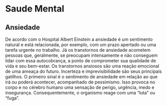 # Saude Mental
## Ansiedade

De acordo com o Hospital Albert Einstein a ansiedade é um sentimento natural e está relacionada, por exemplo, com um prazo apertado ou uma tarefa urgente no trabalho. Já os transtornos de ansiedade acometem pessoas que, geralmente, se preocupam intensamente e não conseguem lidar com essa autocobrança, a ponto de comprometer sua qualidade de vida e seu bem-estar.
Os transtornos ansiosos são uma reação emocional de uma ameaça do futuro. Incerteza e imprevisibilidade são seus principais gatilhos. O primeiro sinal é o sentimento de ansiedade em relação ao que irá ou poderá acontecer, acompanhado de pessimismo. Isso provoca no corpo e no cérebro humano uma sensação de perigo, urgência, medo e insegurança. Consequentemente, o organismo reage com uma “luta” ou “fuga”.


